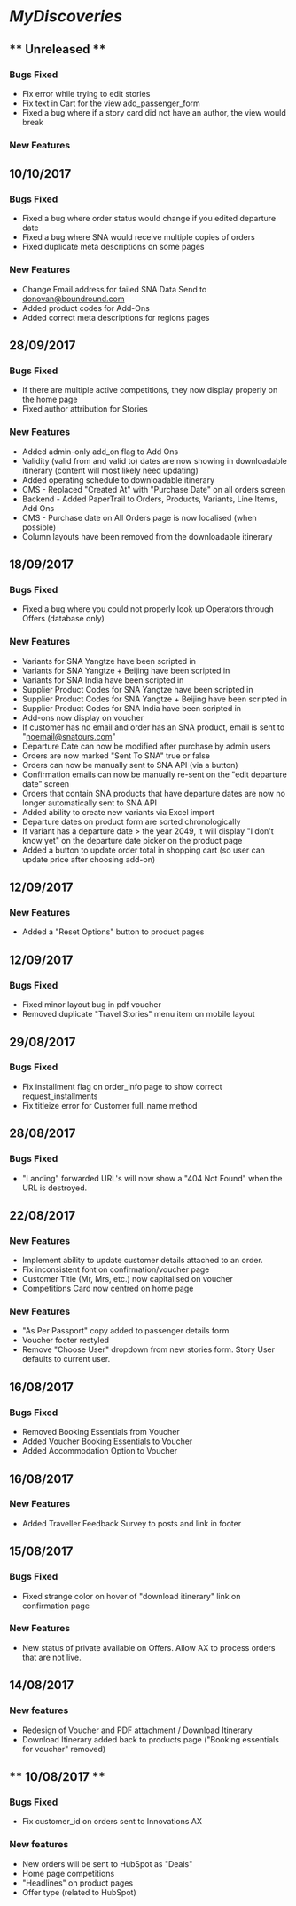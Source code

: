 # ***MyDiscoveries***
## ** Unreleased **
### Bugs Fixed
- Fix error while trying to edit stories
- Fix text in Cart for the view add_passenger_form
- Fixed a bug where if a story card did not have an author, the view would break
### New Features

## **10/10/2017**
### Bugs Fixed
- Fixed a bug where order status would change if you edited departure date
- Fixed a bug where SNA would receive multiple copies of orders
- Fixed duplicate meta descriptions on some pages
### New Features
- Change Email address for failed SNA Data Send to donovan@boundround.com
- Added product codes for Add-Ons
- Added correct meta descriptions for regions pages

## **28/09/2017**
### Bugs Fixed
- If there are multiple active competitions, they now display properly on the home page
- Fixed author attribution for Stories

### New Features
- Added admin-only add_on flag to Add Ons
- Validity (valid from and valid to) dates are now showing in downloadable itinerary (content will most likely need updating)
- Added operating schedule to downloadable itinerary
- CMS - Replaced "Created At" with "Purchase Date" on all orders screen
- Backend - Added PaperTrail to Orders, Products, Variants, Line Items, Add Ons
- CMS - Purchase date on All Orders page is now localised (when possible)
- Column layouts have been removed from the downloadable itinerary

## **18/09/2017**
### Bugs Fixed
- Fixed a bug where you could not properly look up Operators through Offers (database only)

### New Features
- Variants for SNA Yangtze have been scripted in
- Variants for SNA Yangtze + Beijing have been scripted in
- Variants for SNA India have been scripted in
- Supplier Product Codes for SNA Yangtze have been scripted in
- Supplier Product Codes for SNA Yangtze + Beijing have been scripted in
- Supplier Product Codes for SNA India have been scripted in
- Add-ons now display on voucher
- If customer has no email and order has an SNA product, email is sent to "noemail@snatours.com"
- Departure Date can now be modified after purchase by admin users
- Orders are now marked "Sent To SNA" true or false
- Orders can now be manually sent to SNA API (via a button)
- Confirmation emails can now be manually re-sent on the "edit departure date" screen
- Orders that contain SNA products that have departure dates are now no longer automatically sent to SNA API
- Added ability to create new variants via Excel import
- Departure dates on product form are sorted chronologically
- If variant has a departure date > the year 2049, it will display "I don't know yet" on the departure date picker on the product page
- Added a button to update order total in shopping cart (so user can update price after choosing add-on)


## **12/09/2017**
### New Features
- Added a "Reset Options" button to product pages

## **12/09/2017**
### Bugs Fixed
- Fixed minor layout bug in pdf voucher
- Removed duplicate "Travel Stories" menu item on mobile layout

## **29/08/2017**
### Bugs Fixed
- Fix installment flag on order_info page to show correct request_installments
- Fix titleize error for Customer full_name method

## **28/08/2017**
### Bugs Fixed
- "Landing" forwarded URL's will now show a "404 Not Found" when the URL is destroyed.
 
## **22/08/2017**
### New Features
- Implement ability to update customer details attached to an order.
- Fix inconsistent font on confirmation/voucher page
- Customer Title (Mr, Mrs, etc.) now capitalised on voucher
- Competitions Card now centred on home page
### New Features
- "As Per Passport" copy added to passenger details form
- Voucher footer restyled
- Remove "Choose User" dropdown from new stories form. Story User defaults to current user.

## **16/08/2017**
### Bugs Fixed
- Removed Booking Essentials from Voucher
- Added Voucher Booking Essentials to Voucher
- Added Accommodation Option to Voucher

## **16/08/2017**
### New Features
- Added Traveller Feedback Survey to posts and link in footer

## **15/08/2017**
### Bugs Fixed
- Fixed strange color on hover of "download itinerary" link on confirmation page
### New Features
- New status of private available on Offers. Allow AX to process orders that are not live.

## **14/08/2017**
### New features
- Redesign of Voucher and PDF attachment / Download Itinerary
- Download Itinerary added back to products page ("Booking essentials for voucher" removed)

## ** 10/08/2017 **
### Bugs Fixed
- Fix customer_id on orders sent to Innovations AX

### New features
- New orders will be sent to HubSpot as "Deals"
- Home page competitions
- "Headlines" on product pages
- Offer type (related to HubSpot)